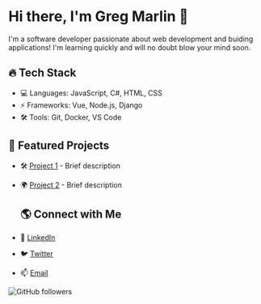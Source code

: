 # Hi there, I'm Greg Marlin 👋
I'm a software developer passionate about web development and buiding applications! I'm learning quickly and will no doubt blow your mind soon.

## 🔥 Tech Stack
- 💻 Languages: JavaScript, C#, HTML, CSS
- ⚡ Frameworks: Vue, Node.js, Django
- 🛠 Tools: Git, Docker, VS Code

## 🚀 Featured Projects
- 🛠 [Project 1](https://github.com/username/project1) - Brief description
- 🌍 [Project 2](https://github.com/username/project2) - Brief description




  ## 🌎 Connect with Me

- 💼 [LinkedIn](https://www.linkedin.com/in/gregory-marlin-66946520a/)
- 🐦 [Twitter](https://twitter.com/yourhandle)
- 📫 [Email](mailto:bluefyr22@gmail.com)

![GitHub followers](https://img.shields.io/github/followers/BlueFyre22?label=Follow&style=social)


<!--
**BlueFyre22/BlueFyre22** is a ✨ _special_ ✨ repository because its `README.md` (this file) appears on your GitHub profile.

Here are some ideas to get you started:

- 🔭 I’m currently working on ...
- 🌱 I’m currently learning ...
- 👯 I’m looking to collaborate on ...
- 🤔 I’m looking for help with ...
- 💬 Ask me about ...
- 📫 How to reach me: ...
- 😄 Pronouns: ...
- ⚡ Fun fact: ...
-->
